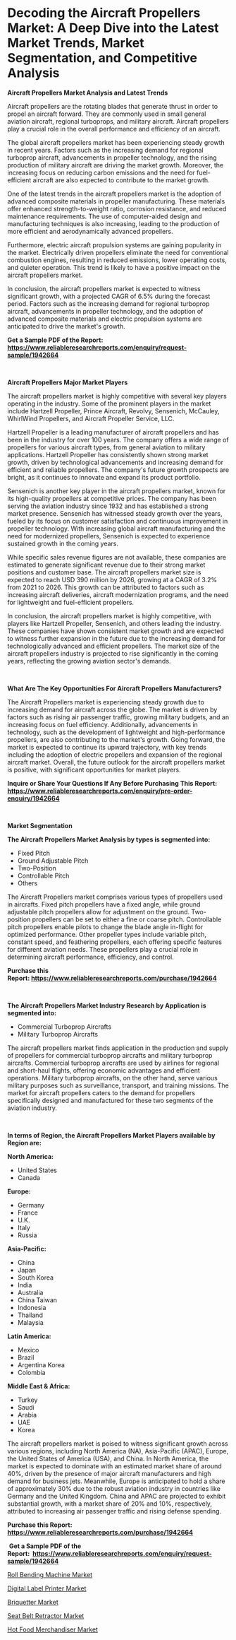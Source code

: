 <p><h1>Decoding the Aircraft Propellers Market: A Deep Dive into the Latest Market Trends, Market Segmentation, and Competitive Analysis</h1></p><p><strong>Aircraft Propellers Market Analysis and Latest Trends</strong></p>
<p><p>Aircraft propellers are the rotating blades that generate thrust in order to propel an aircraft forward. They are commonly used in small general aviation aircraft, regional turboprops, and military aircraft. Aircraft propellers play a crucial role in the overall performance and efficiency of an aircraft.</p><p>The global aircraft propellers market has been experiencing steady growth in recent years. Factors such as the increasing demand for regional turboprop aircraft, advancements in propeller technology, and the rising production of military aircraft are driving the market growth. Moreover, the increasing focus on reducing carbon emissions and the need for fuel-efficient aircraft are also expected to contribute to the market growth.</p><p>One of the latest trends in the aircraft propellers market is the adoption of advanced composite materials in propeller manufacturing. These materials offer enhanced strength-to-weight ratio, corrosion resistance, and reduced maintenance requirements. The use of computer-aided design and manufacturing techniques is also increasing, leading to the production of more efficient and aerodynamically advanced propellers.</p><p>Furthermore, electric aircraft propulsion systems are gaining popularity in the market. Electrically driven propellers eliminate the need for conventional combustion engines, resulting in reduced emissions, lower operating costs, and quieter operation. This trend is likely to have a positive impact on the aircraft propellers market.</p><p>In conclusion, the aircraft propellers market is expected to witness significant growth, with a projected CAGR of 6.5% during the forecast period. Factors such as the increasing demand for regional turboprop aircraft, advancements in propeller technology, and the adoption of advanced composite materials and electric propulsion systems are anticipated to drive the market's growth.</p></p>
<p><strong>Get a Sample PDF of the Report:&nbsp; <a href="https://www.reliableresearchreports.com/enquiry/request-sample/1942664">https://www.reliableresearchreports.com/enquiry/request-sample/1942664</a></strong></p>
<p>&nbsp;</p>
<p><strong>Aircraft Propellers Major Market Players</strong></p>
<p><p>The aircraft propellers market is highly competitive with several key players operating in the industry. Some of the prominent players in the market include Hartzell Propeller, Prince Aircraft, Revolvy, Sensenich, McCauley, WhirlWind Propellers, and Aircraft Propeller Service, LLC.</p><p>Hartzell Propeller is a leading manufacturer of aircraft propellers and has been in the industry for over 100 years. The company offers a wide range of propellers for various aircraft types, from general aviation to military applications. Hartzell Propeller has consistently shown strong market growth, driven by technological advancements and increasing demand for efficient and reliable propellers. The company's future growth prospects are bright, as it continues to innovate and expand its product portfolio.</p><p>Sensenich is another key player in the aircraft propellers market, known for its high-quality propellers at competitive prices. The company has been serving the aviation industry since 1932 and has established a strong market presence. Sensenich has witnessed steady growth over the years, fueled by its focus on customer satisfaction and continuous improvement in propeller technology. With increasing global aircraft manufacturing and the need for modernized propellers, Sensenich is expected to experience sustained growth in the coming years.</p><p>While specific sales revenue figures are not available, these companies are estimated to generate significant revenue due to their strong market positions and customer base. The aircraft propellers market size is expected to reach USD 390 million by 2026, growing at a CAGR of 3.2% from 2021 to 2026. This growth can be attributed to factors such as increasing aircraft deliveries, aircraft modernization programs, and the need for lightweight and fuel-efficient propellers.</p><p>In conclusion, the aircraft propellers market is highly competitive, with players like Hartzell Propeller, Sensenich, and others leading the industry. These companies have shown consistent market growth and are expected to witness further expansion in the future due to the increasing demand for technologically advanced and efficient propellers. The market size of the aircraft propellers industry is projected to rise significantly in the coming years, reflecting the growing aviation sector's demands.</p></p>
<p>&nbsp;</p>
<p><strong>What Are The Key Opportunities For Aircraft Propellers Manufacturers?</strong></p>
<p><p>The Aircraft Propellers market is experiencing steady growth due to increasing demand for aircraft across the globe. The market is driven by factors such as rising air passenger traffic, growing military budgets, and an increasing focus on fuel efficiency. Additionally, advancements in technology, such as the development of lightweight and high-performance propellers, are also contributing to the market's growth. Going forward, the market is expected to continue its upward trajectory, with key trends including the adoption of electric propellers and expansion of the regional aircraft market. Overall, the future outlook for the aircraft propellers market is positive, with significant opportunities for market players.</p></p>
<p><strong>Inquire or Share Your Questions If Any Before Purchasing This Report: <a href="https://www.reliableresearchreports.com/enquiry/pre-order-enquiry/1942664">https://www.reliableresearchreports.com/enquiry/pre-order-enquiry/1942664</a></strong></p>
<p>&nbsp;</p>
<p><strong>Market Segmentation</strong></p>
<p><strong>The Aircraft Propellers Market Analysis by types is segmented into:</strong></p>
<p><ul><li>Fixed Pitch</li><li>Ground Adjustable Pitch</li><li>Two-Position</li><li>Controllable Pitch</li><li>Others</li></ul></p>
<p><p>The Aircraft Propellers market comprises various types of propellers used in aircrafts. Fixed pitch propellers have a fixed angle, while ground adjustable pitch propellers allow for adjustment on the ground. Two-position propellers can be set to either a fine or coarse pitch. Controllable pitch propellers enable pilots to change the blade angle in-flight for optimized performance. Other propeller types include variable pitch, constant speed, and feathering propellers, each offering specific features for different aviation needs. These propellers play a crucial role in determining aircraft performance, efficiency, and control.</p></p>
<p><strong>Purchase this Report:&nbsp;<a href="https://www.reliableresearchreports.com/purchase/1942664">https://www.reliableresearchreports.com/purchase/1942664</a></strong></p>
<p>&nbsp;</p>
<p><strong>The Aircraft Propellers Market Industry Research by Application is segmented into:</strong></p>
<p><ul><li>Commercial Turboprop Aircrafts</li><li>Military Turboprop Aircrafts</li></ul></p>
<p><p>The aircraft propellers market finds application in the production and supply of propellers for commercial turboprop aircrafts and military turboprop aircrafts. Commercial turboprop aircrafts are used by airlines for regional and short-haul flights, offering economic advantages and efficient operations. Military turboprop aircrafts, on the other hand, serve various military purposes such as surveillance, transport, and training missions. The market for aircraft propellers caters to the demand for propellers specifically designed and manufactured for these two segments of the aviation industry.</p></p>
<p>&nbsp;</p>
<p><strong>In terms of Region, the Aircraft Propellers Market Players available by Region are:</strong></p>
<p>
    <p> <strong> North America: </strong>
        <ul>
            <li>United States</li>
            <li>Canada</li>
        </ul>
        </p> 
    <p> <strong> Europe: </strong>
        <ul>
            <li>Germany</li>
            <li>France</li>
            <li>U.K.</li>
            <li>Italy</li>
            <li>Russia</li>
        </ul>
        </p> 
    <p> <strong> Asia-Pacific: </strong>
        <ul>
            <li>China</li>
            <li>Japan</li>
            <li>South Korea</li>
            <li>India</li>
            <li>Australia</li>
            <li>China Taiwan</li>
            <li>Indonesia</li>
            <li>Thailand</li>
            <li>Malaysia</li>
        </ul>
        </p> 
    <p> <strong> Latin America: </strong>
        <ul>
            <li>Mexico</li>
            <li>Brazil</li>
            <li>Argentina Korea</li>
            <li>Colombia</li>
        </ul>
        </p> 
    <p> <strong> Middle East & Africa: </strong>
        <ul>
            <li>Turkey</li>
            <li>Saudi</li>
            <li>Arabia</li>
            <li>UAE</li>
            <li>Korea</li>
        </ul>
    </p>
    </p>
<p><p>The aircraft propellers market is poised to witness significant growth across various regions, including North America (NA), Asia-Pacific (APAC), Europe, the United States of America (USA), and China. In North America, the market is expected to dominate with an estimated market share of around 40%, driven by the presence of major aircraft manufacturers and high demand for business jets. Meanwhile, Europe is anticipated to hold a share of approximately 30% due to the robust aviation industry in countries like Germany and the United Kingdom. China and APAC are projected to exhibit substantial growth, with a market share of 20% and 10%, respectively, attributed to increasing air passenger traffic and rising defense spending.</p></p>
<p><strong>Purchase this Report: <a href="https://www.reliableresearchreports.com/purchase/1942664">https://www.reliableresearchreports.com/purchase/1942664</a></strong></p>
<p>&nbsp;<strong>Get a Sample PDF of the Report:&nbsp;&nbsp;<a href="https://www.reliableresearchreports.com/enquiry/request-sample/1942664">https://www.reliableresearchreports.com/enquiry/request-sample/1942664</a></strong></p>
<p><strong></strong></p>
<p><p><a href="https://github.com/santosh758595/Market-Research-Report-List-2/blob/main/roll-bending-machine-market.md">Roll Bending Machine Market</a></p><p><a href="https://github.com/Chiragrp25/Market-Research-Report-List-2/blob/main/digital-label-printer-market.md">Digital Label Printer Market</a></p><p><a href="https://github.com/Chiragrp26/Market-Research-Report-List-2/blob/main/briquetter-market.md">Briquetter Market</a></p><p><a href="https://github.com/AKSHATREPORTPRIME/Market-Research-Report-List-2/blob/main/seat-belt-retractor-market.md">Seat Belt Retractor Market</a></p><p><a href="https://github.com/YashRP12/Market-Research-Report-List-2/blob/main/hot-food-merchandiser-market.md">Hot Food Merchandiser Market</a></p></p>